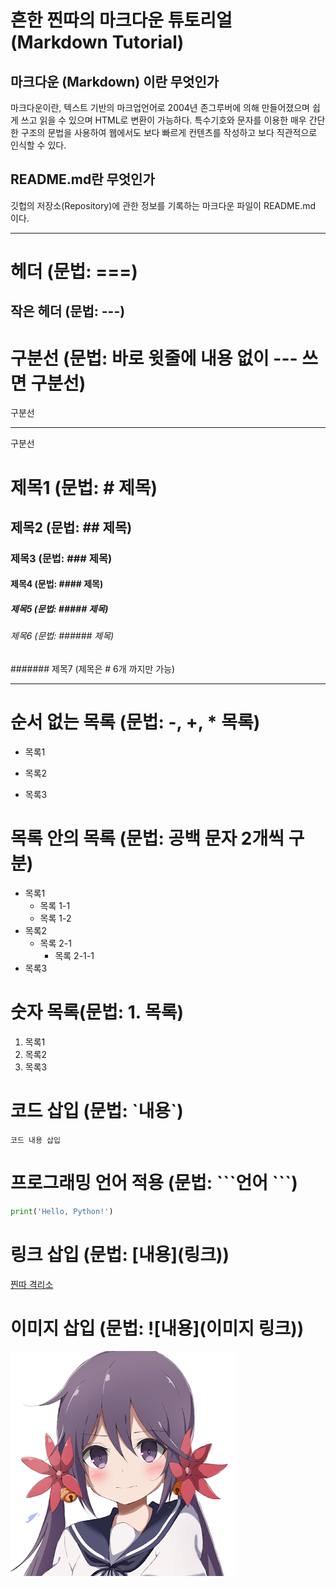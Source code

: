 # 흔한 찐따의 마크다운 튜토리얼 (Markdown Tutorial)

## 마크다운 (Markdown) 이란 무엇인가
마크다운이란, 텍스트 기반의 마크업언어로 2004년 존그루버에 의해 만들어졌으며 쉽게 쓰고 읽을 수 있으며 HTML로 변환이 가능하다.
특수기호와 문자를 이용한 매우 간단한 구조의 문법을 사용하여 웹에서도 보다 빠르게 컨텐츠를 작성하고 보다 직관적으로 인식할 수 있다.

## README.md란 무엇인가
깃헙의 저장소(Repository)에 관한 정보를 기록하는 마크다운 파일이 README.md 이다.

---

헤더 (문법: ===)
==================

작은 헤더 (문법: ---)
------------------

# 구분선 (문법: 바로 윗줄에 내용 없이 --- 쓰면 구분선)

구분선

---

구분선

# 제목1 (문법: # 제목)
## 제목2 (문법: ## 제목)
### 제목3 (문법: ### 제목)
#### 제목4 (문법: #### 제목)
##### 제목5 (문법: ##### 제목)
###### 제목6 (문법: ###### 제목)
####### 제목7 (제목은 # 6개 까지만 가능)

---


# 순서 없는 목록 (문법: -, +, * 목록)
- 목록1
+ 목록2
* 목록3

# 목록 안의 목록 (문법: 공백 문자 2개씩 구분)
- 목록1
  - 목록 1-1
  - 목록 1-2
- 목록2
  - 목록 2-1
    - 목록 2-1-1
- 목록3

# 숫자 목록(문법: 1. 목록)
1. 목록1
2. 목록2
3. 목록3

# 코드 삽입 (문법: \`내용\`)
`코드 내용 삽입`

# 프로그래밍 언어 적용 (문법: \```언어 \```)
```python
print('Hello, Python!')
```

# 링크 삽입 (문법: \[내용](링크))
[찐따 격리소](https://iamjjintta.tistory.com/)

# 이미지 삽입 (문법: \![내용](이미지 링크))
![프로필](https://raw.githubusercontent.com/iam-jjintta/iam-jjintta/20d8657beb06dedb4faf6101fc4642c7a994b8d8/profile/Profile-iamjjintta.png)


